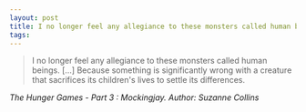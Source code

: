```yaml
---
layout: post
title: I no longer feel any allegiance to these monsters called human beings
tags: 
---
```

> I no longer feel any allegiance to these monsters called human beings. […] Because something is significantly wrong with a creature that sacrifices its children's lives to settle its differences.

<cite>The Hunger Games - Part 3 : Mockingjay. Author: Suzanne Collins</cite>

